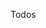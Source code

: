 Todos

<!-- sort speed -->

<!-- second iteration -->
<!-- bubble time sorting -->
<!-- bubble sort animation -->
